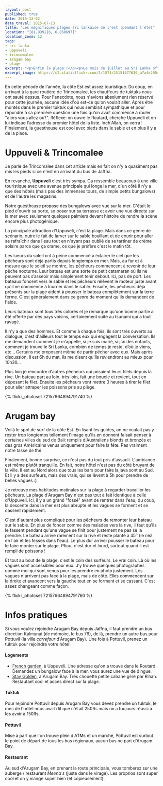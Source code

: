 ```yaml
---
layout: post
published: true
date: 2015-12-02
date_travel: 2015-07-13
title: "Les magnifiques plages sri lankaise de l’est (pendant l’été)"
location: "[81.839216, 6.858697]"
location_zoom: 12
tags:
- sri lanka
- uppuveli
- trincomalee
- arugam bay
- plage
excerpt: "<p>Enfin la plage !</p><p>Le mois de juillet au Sri Lanka offre à la côté Est un temps superbe: grand soleil et ciel bleu. C'est l'idéal pour tester les plages, mais aussi les levers et couchers de soleil.</p><p>Depuis Jaffna, nous n'avons pas choisit la solution la plus rapide pour arriver jusqu'à la côté Est. En effet, un trajet en avion (militaire) relie Jaffna à Trincomalee mais les horaires ne sont pas tiptop et l'avion ne part pas tous les jours. Du coup, le trajet s'est fait en bus.</p>"
excerpt_image: https://c2.staticflickr.com/2/1571/25151677639_a7a4e20542_c.jpg
---
```

En cette période de l'année, la côte Est est assez touristique. Du coup, en arrivant à la gare routière de Trincomalee, les chauffeurs de tuktuks nous ont sauté dessus. Pour l'anecdote, nous n'avions absolument rien réservé pour cette journée, aucune idée d'où est-ce qu'on voulait aller. Après être montés dans le premier tuktuk qui nous semblait sympathique et pour répondre à sa première question une fois qu'on avait commencé à rouler "alors vous allez où?". Réflexe: on ouvre le Routard, cherche Uppuveli et on lui indique l'adresse du premier hôtel de la liste. Inch'Allah, on verra ! Finalement, la guesthouse est cool avec pieds dans le sable et en plus il y a de la place.

# Uppuveli & Trincomalee
Je parle de Trincomalee dans cet article mais en fait on n'y a quasiment pas mis les pieds si ce n'est en arrivant du bus de Jaffna.

En revanche, **Uppuveli** c'est très sympa. Ça ressemble beaucoup à une ville touristique avec une avenue principale qui longe la mer, d'un côté il n'y a que des hôtels (mais pas des immenses tours, de simple petits bungalows) et de l'autre les magasins.

Notre guesthouse propose des bungalows avec vue sur la mer. C'était le pied d'ouvrir sa porte, se poser sur sa terrasse et avoir une vue directe sur la mer avec seulement quelques palmiers devant histoire de rendre la scène encore plus photogénique.

La principale attraction d'Uppuveli, c'est la plage. Mais dans ce genre de scénario, outre le fait de larver sur le sable bouillant et de courir pour aller se rafraîchir dans l'eau tout en n'ayant pas oublié de se tartiner de crème solaire parce que ça crame, ce que je préfère c'est le matin tôt.

Les lueurs du soleil ont à peine commencé à éclairer le ciel que les pêcheurs sont déjà partis depuis longtemps en mer. Mais, au fur et à mesure que le soleil se montre, les pêcheurs commencent à revenir de leur pêche nocturne. Leur bateau est une sorte de petit catamaran où ils ne peuvent pas s’asseoir mais simplement tenir debout. Ici, pas de port. Les bateaux foncent vers le sable et les pêcheurs relèvent le moteur juste avant qu'il ne commence à tourner dans le sable. Ensuite, les pêcheurs déjà présents sur la plage aident à pousser le bateau complètement sur la terre ferme. C'est généralement dans ce genre de moment qu'ils demandent de l'aide.

Leurs bateaux sont tous très colorés et je remarque qu'une bonne partie a été offerte par des pays voisins, certainement suite au tsunami qui a tout ravagé.

Il n'y a que des hommes. Et comme à chaque fois, ils sont très ouverts au dialogue, c'est d'ailleurs tout le temps eux qui engagent la conversation. Ils me demandent comment je m'appelle, si je suis marié, si j'ai des enfants, comment je trouve le Sri Lanka, combien de temps je reste, d’où je viens, etc .. Certains me proposent même de partir pêcher avec eux. Mais après discussion, il est 6h du mat, ils me disent qu'ils reviendront au mieux pour 10h30...

Plus loin je rencontre d'autres pêcheurs qui posaient leurs filets depuis la rive. Un bateau part au loin, très loin, fait une boucle et revient, tout en déposant le filet. Ensuite les pêcheurs vont mettre 3 heures à tirer le filet pour aller attraper les poissons pris au piège.

{% flickr_photoset 72157664894791740 %}

# Arugam bay
Voilà le spot de surf de la côte Est. En lisant les guides, on ne voulait pas y rester trop longtemps tellement l'image qu'ils en donnent faisait penser à certaines villes du sud de Bali: remplis d'Australiens blonds et bronzés et des gros Américains venus uniquement pour faire la fête. Pas vraiment notre tasse de thé.

Finalement, bonne surprise, ce n'est pas du tout pris d'assault. L'ambiance est même plutôt tranquille. En fait, notre hôtel n'est pas du côté bruyant de la ville. Il est au Nord alors que tous les bars pour faire la java sont au Sud. Et il y a des surfeurs, mais des vrais, qui se lèvent à 5h pour prendre de belles vagues :)

Je retrouve mes habitudes matinales sur la plage à regarder travailler les pêcheurs. La plage d'Arugam Bay n'est pas tout à fait identique à celle d'Uppuveli. Ici, il y a un grand "fossé" avant de rentrer dans l'eau, du coup, la descente dans la mer est plus abrupte et les vagues se forment et se cassent rapidement.

C'est d'autant plus compliqué pour les pêcheurs de remonter leur bateau sur le sable. En plus de foncer comme des malades vers la rive, il faut qu'ils le fassent pendant qu'une vague se finit pour justement ne pas se la prendre. Le bateau arrive rarement sur la rive et reste planté à 45° (le nez en l'air et les fesses dans l'eau). Le plus dur arrive: pousser le bateau pour le faire monter sur le plage. Pfiou, c'est dur et lourd, surtout quand il est rempli de poissons !

Et tout au bout de la plage, c'est le coin des surfeurs. Le vrai coin. Là où les vagues sont accessibles pour eux. J'y trouve quelques photographes comme moi qui sont venus pour les prendre en photo justement. Les vagues n'arrivent pas face à la plage, mais de côté. Elles commencent sur la droite et avancent vers la gauche tout en se formant et se cassant. C'est assez changeant comme façon.

{% flickr_photoset 72157664894791760 %}

# Infos pratiques

Si vous voulez rejoindre Arugam Bay depuis Jaffna, il faut prendre un bus direction Kalmunai (de mémoire, le bus 76), de là, prendre un autre bus pour Pottuvil (la ville _carrefour_ d'Arugam Bay). Une fois à Pottuvil, prenez un tuktuk pour rejoindre votre hôtel.

#### Logements

- [French garden](http://4sq.com/17xiBpA), à Uppuveli. Une adresse qu'on a trouvé dans le Routard. Demandez un bungalow face à la mer, vous aurez une vue de dingue.
- [Stay Golden](http://4sq.com/124hhJA), à Arugam Bay. Très chouette petite cabane géré par Rihan. Restautant cool et accès direct sur la plage.

#### Tuktuk

Pour rejoindre Pottuvil depuis Arugam Bay vous devez prendre un tuktuk, le mec de l'hôtel nous avait dit que c'était 250Rs mais on a toujours réussi à les avoir à 150Rs.

#### Pottuvil

Mise à part que l'on trouve plein d'ATMs et un marché, Pottuvil est surtout le point de départ de tous les bus régionaux, aucun bus ne part d'Arugam Bay.

#### Restaurant

Au sud d'Arugam Bay, en prenant la route principale, vous tomberez sur une auberge / restaurant _Meena's_ (juste dans le virage). Les proprios sont super cool et on y mange super bien (et copieusement).
